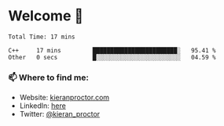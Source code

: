 # Welcome 🦘

<!--START_SECTION:waka-->

```text
Total Time: 17 mins

C++     17 mins         ████████████████████████░   95.41 %
Other   0 secs          █░░░░░░░░░░░░░░░░░░░░░░░░   04.59 %
```

<!--END_SECTION:waka-->

### 📫 Where to find me:

-   Website: [kieranproctor.com](https://kieranproctor.com/)
-   LinkedIn: [here](https://www.linkedin.com/in/kieran-proctor-086b5a159/)
-   Twitter: [@kieran_proctor](https://twitter.com/kieran_proctor)
